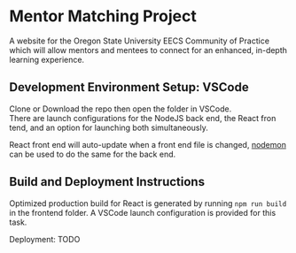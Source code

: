 
# Mentor Matching Project

A website for the Oregon State University EECS Community of Practice which will allow mentors and mentees to connect for an enhanced, in-depth learning experience.

## Development Environment Setup: VSCode

Clone or Download the repo then open the folder in VSCode.  
There are launch configurations for the NodeJS back end, the React fron tend, and an option for launching both simultaneously.  

React front end will auto-update when a front end file is changed, [nodemon](https://nodemon.io/) can be used to do the same for the back end.

## Build and Deployment Instructions

Optimized production build for React is generated by running `npm run build` in the frontend folder. A VSCode launch configuration is provided for this task.  

Deployment: TODO